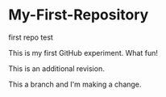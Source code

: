 # My-First-Repository
first repo test

This is my first GitHub experiment. What fun!

This is an additional revision.

This a branch and I'm making a change.
